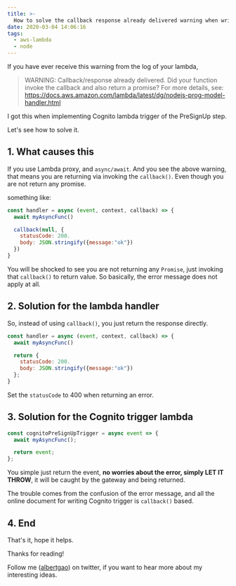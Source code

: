 ```yaml
---
title: >-
  How to solve the callback response already delivered warning when writing AWS lambda
date: 2020-03-04 14:06:16
tags:
  - aws-lambda
  - node
---
```


If you have ever receive this warning from the log of your lambda,

> WARNING: Callback/response already delivered. Did your function invoke the callback and also return a promise? For more details, see: https://docs.aws.amazon.com/lambda/latest/dg/nodejs-prog-model-handler.html

I got this when implementing Cognito lambda trigger of the PreSignUp step.

Let's see how to solve it.

<!--more-->

## 1. What causes this

If you use Lambda proxy, and `async/await`. And you see the above warning, that means you are returning via invoking the `callback()`. Even though you are not return any promise.

something like:

```javascript
const handler = async (event, context, callback) => {
  await myAsyncFunc()

  callback(null, {
    statusCode: 200.
    body: JSON.stringify({message:"ok"})
  })
}
```

You will be shocked to see you are not returning any `Promise`, just invoking that `callback()` to return value. So basically, the error message does not apply at all.

## 2. Solution for the lambda handler

So, instead of using `callback()`, you just return the response directly.

```javascript
const handler = async (event, context, callback) => {
  await myAsyncFunc()

  return {
    statusCode: 200.
    body: JSON.stringify({message:"ok"})
  };
}
```

Set the `statusCode` to 400 when returning an error.

## 3. Solution for the Cognito trigger lambda

```javascript
const cognitoPreSignUpTrigger = async event => {
  await myAsyncFunc();

  return event;
};
```

You simple just return the event, **no worries about the error, simply LET IT THROW**, it will be caught by the gateway and being returned.

The trouble comes from the confusion of the error message, and all the online document for writing Cognito trigger is `callback()` based.

## 4. End

That's it, hope it helps.

Thanks for reading!

Follow me (<a href='https://twitter.com/albertgao' target="_blank" rel="noopener noreferrer">albertgao</a>) on twitter, if you want to hear more about my interesting ideas.

